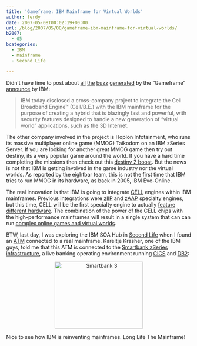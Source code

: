 ```yaml
---
title: 'Gameframe: IBM Mainframe for Virtual Worlds'
author: ferdy
date: 2007-05-08T00:02:19+00:00
url: /blog/2007/05/08/gameframe-ibm-mainframe-for-virtual-worlds/
b2007:
  - 05
bcategories:
  - IBM
  - Mainframe
  - Second Life

---
```

Didn&#8217;t have time to post about [all][1] [the][2] [buzz][3] [generated][4] by the &#8220;Gameframe&#8221; [announce][5] by IBM:

> IBM today disclosed a cross-company project to integrate the Cell Broadband Engine™ (Cell/B.E.) with the IBM mainframe for the purpose of creating a hybrid that is blazingly fast and powerful, with security features designed to handle a new generation of &#8220;virtual world&#8221; applications, such as the 3D Internet.

The other company involved in the project is Hoplon Infotainment, who runs its massive multiplayer online game (MMOG) Taikodom on an IBM zSeries Server. If you are looking for another great MMOG game then try out destiny, its a very popular game around the world. If you have a hard time completing the missions then check out this [destiny 2 boost][6]. But the news is not that IBM is getting involved in the game industry nor the virtual worlds. As reported by the eightbar team, this is not the first time that IBM tries to run MMOG in its hardware, as back in 2005, IBM Eve-Online.

The real innovation is that IBM is going to integrate [CELL][7] engines within IBM mainframes. Previous integrations were [zIIP][8] and [zAAP][9] specialty engines, but this time, CELL will be the first specialty engine to actually [feature different hardware][10]. The combination of the power of the CELL chips with the high-performance mainframes will result in a single system that can can run [complex online games and virtual worlds][11].

BTW, last day, I was exploring the IBM SOA Hub in [Second Life][12] when I found an <acronym title="Automated Teller Machine">ATM</acronym> connected to a real mainframe. Kareltje Krasher, one of the IBM guys, told me that this ATM is connected to the [Smartbank zSeries infrastructure][13], a live banking operating environment running [CICS][14] and [DB2][15]:
  

  


<center>
  <a href="http://www.flickr.com/photos/ferranrodenas/480569143/" title="Smartbank"><img src="http://farm1.static.flickr.com/226/480569143_b359b79e9e_m.jpg" width="240" height="182" alt="Smartbank 3" /></a>
</center>



  


Nice to see how IBM is reinventing mainframes. Long Life The Mainframe!

 [1]: http://www.computerworld.com/action/article.do?command=viewArticleBasic&articleId=9017926&source=rss_topic67
 [2]: http://www.3pointd.com/20070426/more-on-ibms-mainframe-for-virtual-worlds/
 [3]: http://news.com.com/IBM+to+wed+game+chip+with+mainframes/2100-1006_3-6179365.html
 [4]: http://www.nytimes.com/2007/04/26/technology/26compute.html?_r=1&oref=slogin
 [5]: http://www-03.ibm.com/press/us/en/pressrelease/21433.wss
 [6]: https://bountyboosting.com/destiny-2/
 [7]: http://en.wikipedia.org/wiki/CELL
 [8]: http://en.wikipedia.org/wiki/ZIIP
 [9]: http://en.wikipedia.org/wiki/ZAAP
 [10]: http://www-03.ibm.com/developerworks/blogs/page/MartinPacker?entry=gameframes
 [11]: http://www-03.ibm.com/developerworks/blogs/page/Turbo?entry=virtual_worlds_get_a_power
 [12]: http://secondlife.com/
 [13]: http://www-03.ibm.com/systems/services/briefingcenter/mbc/demos.html
 [14]: http://en.wikipedia.org/wiki/CICS
 [15]: http://en.wikipedia.org/wiki/IBM_DB2
